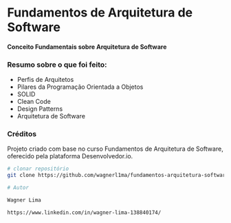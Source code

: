 # Fundamentos de Arquitetura de Software
#### Conceito Fundamentais sobre Arquitetura de Software

### Resumo sobre o que foi feito:
- Perfis de Arquitetos
- Pilares da Programação Orientada a Objetos
- SOLID
- Clean Code
- Design Patterns
- Arquitetura de Software

### Créditos
Projeto criado com base no curso Fundamentos de Arquitetura de Software, oferecido pela plataforma Desenvolvedor.io.

```bash
# clonar repositório
git clone https://github.com/wagnerl1ma/fundamentos-arquitetura-software.git

# Autor

Wagner Lima

https://www.linkedin.com/in/wagner-lima-138840174/
